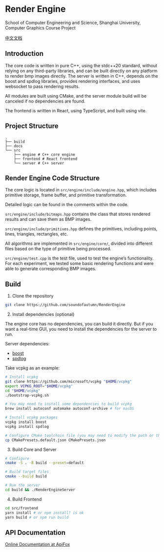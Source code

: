 # Render Engine

School of Computer Engineering and Science, Shanghai University, Computer Graphics Course Project

[中文文档](README.zh.md)

## Introduction

The core code is written in pure C++, using the stdc++20 standard, without relying on any third-party libraries, and can be built directly on any platform to render bmp images directly.
The server is written in C++, depends on the boost and spdlog libraries, provides rendering interfaces, and uses websocket to pass rendering results.

All modules are built using CMake, and the server module build will be canceled if no dependencies are found.

The frontend is written in React, using TypeScript, and built using vite.

## Project Structure

```plaintext
.
├── build
├── docs
└── src
    ├── engine # C++ core engine
    ├── frontend # React frontend
    └── server # C++ server
```

## Render Engine Code Structure

The core logic is located in `src/engine/include/engine.hpp`, which includes primitive storage, frame buffer, and primitive transformation.

Detailed logic can be found in the comments within the code.

`src/engine/include/bitmaps.hpp` contains the class that stores rendered results and can save them as BMP images.

`src/engine/include/primitives.hpp` defines the primitives, including points, lines, triangles, rectangles, etc.

All algorithms are implemented in `src/engine/core/`, divided into different files based on the type of primitive being processed.

`src/engine/test.cpp` is the test file, used to test the engine’s functionality. For each experiment, we tested some basic rendering functions and were able to generate corresponding BMP images.

## Build

1. Clone the repository

```bash
git clone https://github.com/soundofautumn/RenderEngine
```
2. Install dependencies (optional)

The engine core has no dependencies, you can build it directly.
But if you want a real-time GUI, you need to install the dependencies for the server to run.

Server dependencies:

- [boost](https://www.boost.org/)
- [spdlog](https://github.com/gabime/spdlog)

Take vcpkg as an example:

```bash
# Install vcpkg
git clone https://github.com/microsoft/vcpkg "$HOME/vcpkg"
export VCPKG_ROOT="$HOME/vcpkg"
cd "$HOME/vcpkg"
./bootstrap-vcpkg.sh

# You may need to install some dependencies to build vcpkg
brew install autoconf automake autoconf-archive # for macOS

# Install vcpkg packages
vcpkg install boost
vcpkg install spdlog

# Configure CMake toolchain file (you may need to modify the path or the generator)
cp CMakePresets.default.json CMakePresets.json
```

3. Build Core and Server

```bash
# Configure
cmake -S . -B build --preset=default

# Build target files
cmake --build build

# Run the server
cd build && ./RenderEngineServer
```

4. Build Frontend

```bash
cd src/frontend
yarn install # or npm install? is ok
yarn build # or npm run build
```

## API Documentation

[Online Documentation at ApiFox](https://apifox.com/apidoc/shared-8cf19dc6-dfdb-48da-8ac1-0f19a5b58529)
